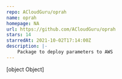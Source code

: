 ```yaml
---
repo: ACloudGuru/oprah
name: oprah
homepage: NA
url: https://github.com/ACloudGuru/oprah
stars: 14
starredAt: 2021-10-02T17:14:00Z
description: |-
    Package to deploy parameters to AWS
---
```


[object Object]
